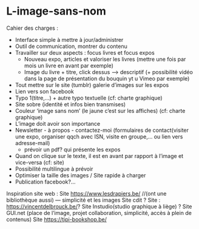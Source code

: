 # L-image-sans-nom

Cahier des charges :

- Interface simple à mettre à jour/administrer
- Outil de communication, montrer du contenu
- Travailler sur deux aspects : focus livres et focus expos
	- Nouveau expo, articles et valoriser les livres (mettre une fois par mois un livre en avant par exemple)
	- Image du livre + titre, click dessus —> descriptif (+ possibilité vidéo dans la page de présentation du bouquin yt u Vimeo par exemple)
- Tout mettre sur le site (tumblr) galerie d’images sur les expos
- Lien vers son facebook
- Typo 1(titre,…) + autre typo textuelle (cf: charte graphique)
- Site sobre (identité et infos bien transmises)
- Couleur ‘image sans nom’ (le jaune c’est sur les affiches)  (cf: charte graphique)
- L’image doit avoir son importance
- Newsletter - à propos - contactez-moi (formulaires de contact(visiter une expo, organiser qqch avec ISN, visite en groupe,… ou lien vers adresse-mail)
	- prévoir un pdf? qui présente les expos
- Quand on clique sur le texte, il est en avant par rapport à l’image et vice-versa (cf: site)
- Possibilité multilingue à prévoir
- Optimiser la taille des images / Site rapide à charger
- Publication facebook?…

Inspiration site web : 
Site https://www.lesdrapiers.be/  //(ont une bibliothèque aussi) — simplicité et les images
Site cdit ?
Site : https://vincentdelbrouck.be/?
Site Instudio(studio graphique à liège) ?
Site GUI.net (place de l’image, projet collaboration, simplicité, accès à plein de contenus)
Site https://tipi-bookshop.be/
